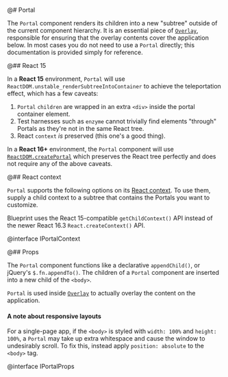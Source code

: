 @# Portal

The `Portal` component renders its children into a new "subtree" outside of the current component
hierarchy. It is an essential piece of [`Overlay`](#core/components/overlay), responsible for ensuring that
the overlay contents cover the application below. In most cases you do not need to use a `Portal`
directly; this documentation is provided simply for reference.

@## React 15

In a **React 15** environment, `Portal` will use `ReactDOM.unstable_renderSubtreeIntoContainer` to achieve the teleportation effect, which has a few caveats:

1. `Portal` `children` are wrapped in an extra `<div>` inside the portal container element.
1. Test harnesses such as `enzyme` cannot trivially find elements "through" Portals as they're not in the same React tree.
1. React `context` _is_ preserved (this one's a good thing).

In a **React 16+** environment, the `Portal` component will use [`ReactDOM.createPortal`](https://reactjs.org/docs/portals.html) which preserves the React tree perfectly and does not require any of the above caveats.

@## React context

`Portal` supports the following options on its [React context](https://facebook.github.io/react/docs/context.html).
To use them, supply a child context to a subtree that contains the Portals you want to customize.

<div class="@ns-callout @ns-intent-primary @ns-icon-info-sign">

Blueprint uses the React 15-compatible `getChildContext()` API instead of the newer React 16.3 `React.createContext()` API.

</div>

@interface IPortalContext

@## Props

The `Portal` component functions like a declarative `appendChild()`, or jQuery's
`$.fn.appendTo()`. The children of a `Portal` component are inserted into a new
child of the `<body>`.

`Portal` is used inside [`Overlay`](#core/components/overlay) to actually overlay the content on the
application.

<div class="@ns-callout @ns-intent-warning @ns-icon-warning-sign">
    <h4 class="@ns-heading">A note about responsive layouts</h4>

For a single-page app, if the `<body>` is styled with `width: 100%` and `height: 100%`, a `Portal`
may take up extra whitespace and cause the window to undesirably scroll. To fix this, instead
apply `position: absolute` to the `<body>` tag.

</div>

@interface IPortalProps
